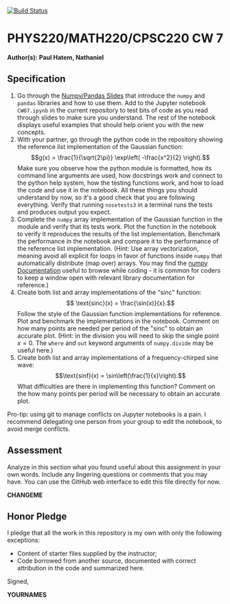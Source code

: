 [![Build Status](https://travis-ci.com/chapman-phys220-2018f/CHANGEME.svg?branch=master)](https://travis-ci.com/chapman-phys220-2018f/CHANGEME)

# PHYS220/MATH220/CPSC220 CW 7

**Author(s):** **Paul Hatem, Nathaniel**

## Specification

1. Go through the [Numpy/Pandas Slides](http://slides.com/profdressel/numpy-and-pandas-overview/) that introduce the `numpy` and `pandas` libraries and how to use them. Add to the Jupyter notebook `CW07.ipynb` in the current repository to test bits of code as you read through slides to make sure you understand. The rest of the notebook displays useful examples that should help orient you with the new concepts.
1. With your partner, go through the python code in the repository showing the reference list implementation of the Gaussian function: $$g(x) = \frac{1}{\sqrt{2\pi}} \exp\left( -\frac{x^2}{2} \right).$$ Make sure you observe how the python module is formatted, how its command line arguments are used, how docstrings work and connect to the python help system, how the testing functions work, and how to load the code and use it in the notebook. All these things you should understand by now, so it's a good check that you are following everything. Verify that running `nosetests3` in a terminal runs the tests and produces output you expect.
1. Complete the `numpy` array implementation of the Gaussian function in the module and verify that its tests work. Plot the function in the notebook to verify it reproduces the results of the list implementation. Benchmark the performance in the notebook and compare it to the performance of the reference list implementation. (Hint: Use array vectorization, meaning avoid all explicit for loops in favor of functions inside `numpy` that automatically distribute (map over) arrays. You may find the [numpy Documentation](https://docs.scipy.org/doc/numpy/reference/index.html) useful to browse while coding - it is common for coders to keep a window open with relevant library documentation for reference.)
1. Create both list and array implementations of the "sinc" function: $$ \text{sinc}(x) = \frac{\sin(x)}{x}.$$ Follow the style of the Gaussian function implementations for reference. Plot and benchmark the implementations in the notebook. Comment on how many points are needed per period of the "sinc" to obtain an accurate plot. (Hint: in the division you will need to skip the single point $x=0$. The `where` and `out` keyword arguments of `numpy.divide` may be useful here.)
1. Create both list and array implementations of a frequency-chirped sine wave: $$\text{sinf}(x) = \sin\left(\frac{1}{x}\right).$$ What difficulties are there in implementing this function? Comment on the how many points per period will be necessary to obtain an accurate plot.


Pro-tip: using git to manage conflicts on Jupyter notebooks is a pain. I recommend delegating one person from your group to edit the notebook, to avoid merge conflicts.

## Assessment

Analyze in this section what you found useful about this assignment in your own words. Include any lingering questions or comments that you may have. You can use the GitHub web interface to edit this file directly for now.

**CHANGEME**

## Honor Pledge

I pledge that all the work in this repository is my own with only the following exceptions:

* Content of starter files supplied by the instructor;
* Code borrowed from another source, documented with correct attribution in the code and summarized here.

Signed,

**YOURNAMES**
